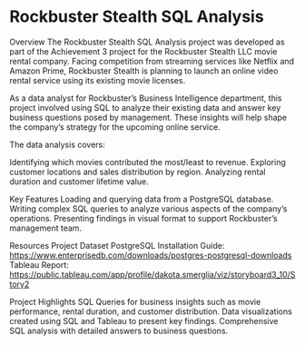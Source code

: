 # Rockbuster Stealth SQL Analysis

Overview
The Rockbuster Stealth SQL Analysis project was developed as part of the Achievement 3 project for the Rockbuster Stealth LLC movie rental company. Facing competition from streaming services like Netflix and Amazon Prime, Rockbuster Stealth is planning to launch an online video rental service using its existing movie licenses.

As a data analyst for Rockbuster’s Business Intelligence department, this project involved using SQL to analyze their existing data and answer key business questions posed by management. These insights will help shape the company’s strategy for the upcoming online service.

The data analysis covers:

Identifying which movies contributed the most/least to revenue.
Exploring customer locations and sales distribution by region.
Analyzing rental duration and customer lifetime value.

Key Features
Loading and querying data from a PostgreSQL database.
Writing complex SQL queries to analyze various aspects of the company’s operations.
Presenting findings in visual format to support Rockbuster’s management team.

Resources
Project Dataset
PostgreSQL Installation Guide: https://www.enterprisedb.com/downloads/postgres-postgresql-downloads
Tableau Report: https://public.tableau.com/app/profile/dakota.smerglia/viz/storyboard3_10/Story2

Project Highlights
SQL Queries for business insights such as movie performance, rental duration, and customer distribution.
Data visualizations created using SQL and Tableau to present key findings.
Comprehensive SQL analysis with detailed answers to business questions.
